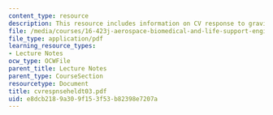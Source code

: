 ```yaml
---
content_type: resource
description: This resource includes information on CV response to gravitational stress.
file: /media/courses/16-423j-aerospace-biomedical-and-life-support-engineering-spring-2006/e8dcb2189a309f153f53b82398e7207a_cvrespnseheldt03.pdf
file_type: application/pdf
learning_resource_types:
- Lecture Notes
ocw_type: OCWFile
parent_title: Lecture Notes
parent_type: CourseSection
resourcetype: Document
title: cvrespnseheldt03.pdf
uid: e8dcb218-9a30-9f15-3f53-b82398e7207a
---
```

